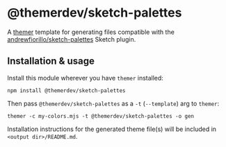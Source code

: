 # @themerdev/sketch-palettes

A [themer](https://github.com/themerdev/themer) template for generating files compatible with the [andrewfiorillo/sketch-palettes](https://github.com/andrewfiorillo/sketch-palettes) Sketch plugin.

## Installation & usage

Install this module wherever you have `themer` installed:

    npm install @themerdev/sketch-palettes

Then pass `@themerdev/sketch-palettes` as a `-t` (`--template`) arg to `themer`:

    themer -c my-colors.mjs -t @themerdev/sketch-palettes -o gen

Installation instructions for the generated theme file(s) will be included in `<output dir>/README.md`.
